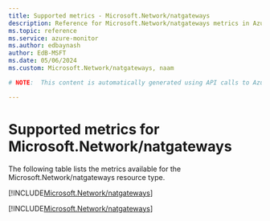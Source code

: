 ```yaml
---
title: Supported metrics - Microsoft.Network/natgateways
description: Reference for Microsoft.Network/natgateways metrics in Azure Monitor.
ms.topic: reference
ms.service: azure-monitor
ms.author: edbaynash
author: EdB-MSFT
ms.date: 05/06/2024
ms.custom: Microsoft.Network/natgateways, naam

# NOTE:  This content is automatically generated using API calls to Azure. Any edits made on these files will be overwritten in the next run of the script. 

---
```


  
# Supported metrics for Microsoft.Network/natgateways
  
The following table lists the metrics available for the Microsoft.Network/natgateways resource type.  
  
  
[!INCLUDE[Microsoft.Network/natgateways](./includes/metrics-headings-include.md)]  
  
 

[!INCLUDE[Microsoft.Network/natgateways](./includes/microsoft-network-natgateways-metrics-include.md)]
